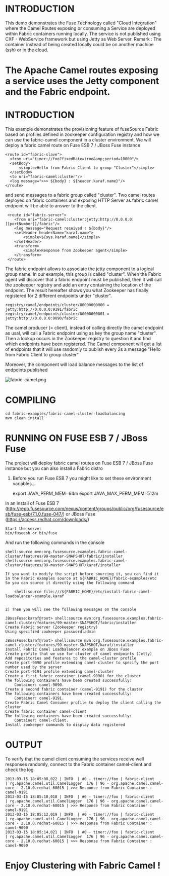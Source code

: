﻿# ﻿INTRODUCTION

This demo demonstrates the Fuse Technology called "Cloud Integration" where the Camel Routes exposing or consuming
a Service are deployed within Fabric containers running locally. The service is not published using CXF - WebService
framework but using Jetty as Web Server.
Remark : The container instead of being created locally could be on another machine (ssh) or in the cloud.

The Apache Camel routes exposing a service uses the Jetty component and the Fabric endpoint.
=======
﻿﻿INTRODUCTION
============

This example demonstrates the provisioning feature of fuseSource Fabric based on profiles
defined in zookeeper configuration registry and how we can use the fabric-camel component in
a cluster environment.  We will deploy a fabric camel route on Fuse ESB 7 / JBoss Fuse instance

    <route id="fabric-slave">
      <from uri="timer://foo?fixedRate=true&amp;period=10000"/>
      <setBody>
          <simple>Hello from Fabric Client to group "Cluster"</simple>
      </setBody>
      <to uri="fabric-camel:cluster"/>
      <log message=">>> ${body} : ${header.karaf.name}"/>
    </route>

and send messages to a fabric group called "cluster". Two camel routes deployed on fabric
containers and exposing HTTP Server as fabric camel endpoint will be able to answer to the client.

     <route id="fabric-server">
        <from uri="fabric-camel:cluster:jetty:http://0.0.0.0:[[portNumber]]/fabric"/>
        <log message="Request received : ${body}"/>
        <setHeader headerName="karaf.name">
            <simple>${sys.karaf.name}</simple>
        </setHeader>
        <transform>
            <simple>Response from Zookeeper agent</simple>
        </transform>
     </route>

The fabric endpoint allows to associate the jetty component to a logical group name. In our example, this group is called "cluster".
When the Fabric agent will discover that a fabric endpoint must be published, then it will call the zookeeper registry and add an entry containing
the location of the endpoint. The result hereafter shows you what Zookeeper has finally registered for 2 different endpoints under "cluster".

    registry/camel/endpoints/cluster/00000000000 = jetty:http://0.0.0.0:9191/fabric
    registry/camel/endpoints/cluster/00000000001 = jetty:http://0.0.0.0:9090/fabric


The camel producer (= client), instead of calling directly the camel endpoint as usal, will call a Fabric endpoint using as key
the group name "cluster". Then a lookup occurs in the Zookeeper registry to question it and find which endpoints have been registered.
The Camel component will get a list of endpoints that it will use randomly to publish every 2s a message
"Hello from Fabric Client to group cluster"

Moreover, the component will load balance messages to the list of endpoints published

![fabric-camel.png](https://github.com/fusesource/fuse/raw/master/fabric/fabric-examples/fabric-camel-cluster-loadbalancing/fabric-camel.png)

# COMPILING

    cd fabric-examples/fabric-camel-cluster-loadbalancing
    mvn clean install

# RUNNING ON FUSE ESB 7 / JBoss Fuse

The project will deploy fabric camel routes on Fuse ESB 7 / JBoss Fuse instance but you can also install a Fabric distro

1) Before you run Fuse ESB 7 you might like to set these environment variables...

    export JAVA_PERM_MEM=64m
    export JAVA_MAX_PERM_MEM=512m

In an install of Fuse ESB 7 (http://repo.fusesource.com/nexus/content/groups/public/org/fusesource/esb/fuse-esb/7.1.0.fuse-047/) or JBoss Fuse (https://access.redhat.com/downloads/)

    Start the server
    bin/fuseesb or bin/fuse

And run the following commands in the console

    shell:source mvn:org.fusesource.examples.fabric-camel-cluster/features/99-master-SNAPSHOT/fabric/installer
    shell:source mvn:org.fusesource.examples.fabric-camel-cluster/features/99-master-SNAPSHOT/karaf/installer

    If you want to modify the script before sourcing it, you can find it in the Fabric examples source at ${FABRIC_HOME}/fabric-examples/etc
    So you can source it directly using the following command

        shell:source file:///${FABRIC_HOME}/etc/install-fabric-camel-loadbalancer-example.karaf


    2) Then you will see the following messages on the console

    JBossFuse:karaf@root> shell:source mvn:org.fusesource.examples.fabric-camel-cluster/features/99-master-SNAPSHOT/fabric/installer
    Create Fabric server (Zookeeper registry)
    Using specified zookeeper password:admin

    JBossFuse:karaf@root> shell:source mvn:org.fusesource.examples.fabric-camel-cluster/features/99-master-SNAPSHOT/karaf/installer
    Install Fabric Camel Loadbalancer example on JBoss Fuse
    Create profile that we use for cluster of camel endpoints (Jetty)
    Add repositories and features to the camel-cluster profile
    Create port-9090 profile extending camel-cluster to specify the port number used by the server
    Create port-9191 profile extending camel-cluster
    Create a first fabric container (camel-9090) for the cluster
    The following containers have been created successfully:
        Container: camel-9090.
    Create a second fabric container (camel-9191) for the cluster
    The following containers have been created successfully:
        Container: camel-9191.
    Create Fabric Camel Consumer profile to deploy the client calling the cluster
    Create fabric container camel-client
    The following containers have been created successfully:
        Container: camel-client.
    Install zookeeper commands to display data registered

# OUTPUT

To verify that the camel client consuming the services receive well responses randomly, connect
to the Fabric container camel-client and check the log

    2013-03-15 18:05:08,022 | INFO  | #0 - timer://foo | fabric-client                    | rg.apache.camel.util.CamelLogger  176 | 96 - org.apache.camel.camel-core - 2.10.0.redhat-60015 | >>> Response from Fabric Container : camel-9191
    2013-03-15 18:05:10,018 | INFO  | #0 - timer://foo | fabric-client                    | rg.apache.camel.util.CamelLogger  176 | 96 - org.apache.camel.camel-core - 2.10.0.redhat-60015 | >>> Response from Fabric Container : camel-9191
    2013-03-15 18:05:12,019 | INFO  | #0 - timer://foo | fabric-client                    | rg.apache.camel.util.CamelLogger  176 | 96 - org.apache.camel.camel-core - 2.10.0.redhat-60015 | >>> Response from Fabric Container : camel-9090
    2013-03-15 18:05:14,021 | INFO  | #0 - timer://foo | fabric-client                    | rg.apache.camel.util.CamelLogger  176 | 96 - org.apache.camel.camel-core - 2.10.0.redhat-60015 | >>> Response from Fabric Container : camel-9090


Enjoy Clustering with Fabric Camel !
====================================